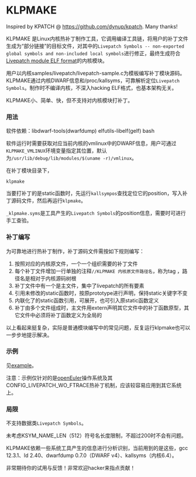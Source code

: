 # KLPMAKE

Inspired by KPATCH @ https://github.com/dynup/kpatch. Many thanks!

KLPMAKE 是Linux内核热补丁制作工具，它调用编译工具链，将用户的补丁文件生成为“部分链接”的目标文件，对其中的`Livepatch Symbols -- non-exported global symbols and non-included local symbols`进行修正，最终生成符合[Livepatch module ELF format](https://www.kernel.org/doc/html/latest/livepatch/module-elf-format.html)的内核模块。

用户以内核samples/livepatch/livepatch-sample.c为模板编写补丁模块源码。KLPMAKE通过内核DWARF信息和/proc/kallsyms，可靠解析定位`Livepatch Symbols`。制作时不编译内核，不深入hacking ELF格式，也基本架构无关。

KLPMAKE小、简单、快，但不支持对内核模块打补丁。

### 用法

软件依赖：libdwarf-tools(dwarfdump) elfutils-libelf(gelf) bash

软件运行时需要获取对应当前内核的vmlinux中的DWARF信息，用户可通过`KLPMAKE_VMLINUX`环境变量指定其位置，默认为`/usr/lib/debug/lib/modules/$(uname -r)/vmlinux`。

在补丁模块目录下，
```
klpmake
```

当要打补丁的是static函数时，先运行`kallsympos`查找定位它的position，写入补丁源码文件，然后再运行`klpmake`。

`_klpmake.syms`是工具产生的`Livepatch Symbols`的position信息，需要时可进行手工查验。

### 补丁编写

为可靠地进行热补丁制作，补丁源码文件需按如下规则编写：

1. 按照对应的内核原文件，一个一个组织需要的补丁文件
2. 每个补丁文件增加一行单独的注释`//KLPMAKE 内核原文件路径名`，称为tag ，路径名是相对于内核源码树根
3. 补丁文件中有一个是主文件，集中了livepatch的所有要素
4. 引用未修改的static函数时，按原prototype进行声明，保持static关键字不变
5. 内联化了的static函数引用，可展开，也可引入原static函数定义
6. 补丁由多个文件组成时，主文件用extern声明其它文件中的补丁函数原型，其它文件中必须将补丁函数定义为全局的

以上看起来挺复杂，实际是普通模块编写中的常见问题，反复运行klpmake也可以一步步地提示解决。

### 示例

见[example](example/readme.md)。

注意：示例仅针对的是[openEuler](https://openeuler.org/)操作系统及其CONFIG_LIVEPATCH_WO_FTRACE热补丁机制，应该较容易应用到其它系统上。

### 局限

不支持数据类`Livepatch Symbols`。

未考虑KSYM_NAME_LEN（512）符号名长度限制，不超过200时不会有问题。

KLPMAKE依赖一些系统工具产生的信息进行分析识别，当前用到的是这些，gcc 12.3.1、ld 2.40、dwarfdump 0.7.0（DWARF v4）、kallsyms（内核6.4）。

非常期待你的试用与反馈！非常欢迎hacker来指点贡献！

